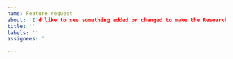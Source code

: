 ```yaml
---
name: Feature request
about: 'I'd like to see something added or changed to make the Research Software Directory even better.'
title: ''
labels: ''
assignees: ''

---
```



